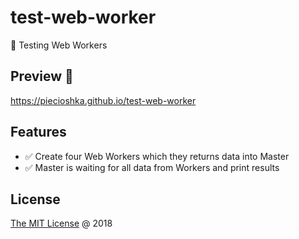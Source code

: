 # test-web-worker

:ledger: Testing Web Workers

## Preview 🎉

<https://piecioshka.github.io/test-web-worker>

## Features

* :white_check_mark: Create four Web Workers which they returns data into Master
* :white_check_mark: Master is waiting for all data from Workers and print results

## License

[The MIT License](http://piecioshka.mit-license.org) @ 2018
